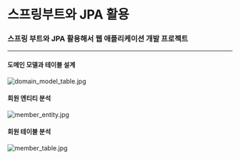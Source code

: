 # 스프링부트와 JPA 활용

### 스프링 부트와 JPA 활용해서 웹 애플리케이션 개발 프로젝트

---

#### 도메인 모델과 테이블 설계

![domain_model_table.jpg](..%2Fdomain_model_table.jpg)

#### 회원 엔티티 분석
![member_entity.jpg](..%2Fmember_entity.jpg)

#### 회원 테이블 분석
![member_table.jpg](..%2Fmember_table.jpg)

